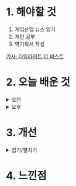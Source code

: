 
# 1. 해야할 것

1. 게임산업 뉴스 읽기 
2. 개인 공부  
3. 역기획서 작성

[기사: 다잉라이트 더 비스트](https://www.gamemeca.com/view.php?gid=1752426)

# 2. 오늘 배운 것

<details>
<summary>오전</summary>

## 오늘의 뉴스
### 다잉라이트 더 비스트
![image](https://github.com/user-attachments/assets/3ee39608-4566-4ace-a32d-2524dcb205eb)

다잉라이트2는 1때보다 달라진것 없이 1의 DLC느낌이 강했는데, 이번에는 차라리 1의 후속작으로 더 비스트가 나왔다.\
나는 다잉라이트1을 재밌게 플레이했기 때문에 좋아하는 영화인 올드보이에 영감을 받은 이 게임이 기대가 된다.

점프가 강화되는 파쿠르 쪽이 더 신나지고 액션이 잔인하고 강해진다고 해서 플레이할 수 있으면 해볼 생각이다.
</details>


<details>
<summary>오후</summary>


</details>




# 3. 개선


<details>
<summary>접기/펼치기</summary>


</details>



# 4. 느낀점


